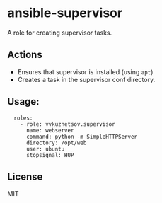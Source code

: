 # ansible-supervisor

A role for creating supervisor tasks.


## Actions

- Ensures that supervisor is installed (using `apt`)
- Creates a task in the supervisor conf directory.


## Usage:
```
  roles:
    - role: vvkuznetsov.supervisor
      name: webserver
      command: python -m SimpleHTTPServer
      directory: /opt/web
      user: ubuntu
      stopsignal: HUP
```

## License

MIT
